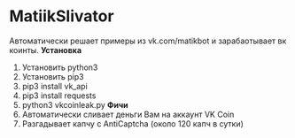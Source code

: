 # MatiikSlivator
Автоматически решает примеры из vk.com/matikbot и зарабаотывает вк коинты.
**Установка**
1. Установить python3
2. Установить pip3
3. pip3 install vk_api
4. pip3 install requests
5. python3 vkcoinleak.py
**Фичи**
1. Автоматически сливает деньги Вам на аккаунт VK Coin
2. Разгадывает капчу с AntiCaptcha (около 120 капч в сутки)
